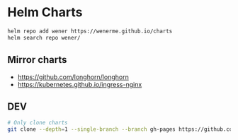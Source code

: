# Helm Charts

```bash
helm repo add wener https://wenerme.github.io/charts
helm search repo wener/
```

## Mirror charts

* https://github.com/longhorn/longhorn
* https://kubernetes.github.io/ingress-nginx

## DEV

```bash
# Only clone charts
git clone --depth=1 --single-branch --branch gh-pages https://github.com/wenerme/charts charts
```
